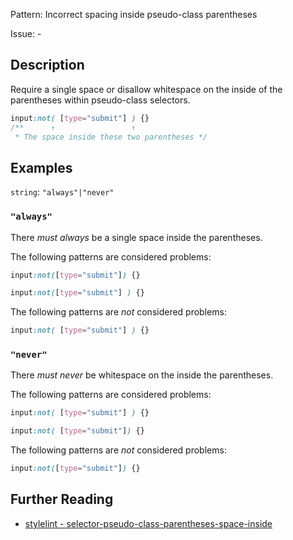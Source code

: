 Pattern: Incorrect spacing inside pseudo-class parentheses

Issue: -

## Description

Require a single space or disallow whitespace on the inside of the parentheses within pseudo-class selectors.

```css
input:not( [type="submit"] ) {}
/**      ↑                 ↑
 * The space inside these two parentheses */
```

## Examples

`string`: `"always"|"never"`

### `"always"`

There _must always_ be a single space inside the parentheses.

The following patterns are considered problems:

```css
input:not([type="submit"]) {}
```

```css
input:not([type="submit"] ) {}
```

The following patterns are _not_ considered problems:

```css
input:not( [type="submit"] ) {}
```

### `"never"`

There _must never_ be whitespace on the inside the parentheses.

The following patterns are considered problems:

```css
input:not( [type="submit"] ) {}
```

```css
input:not( [type="submit"]) {}
```

The following patterns are _not_ considered problems:

```css
input:not([type="submit"]) {}
```

## Further Reading

* [stylelint - selector-pseudo-class-parentheses-space-inside](https://stylelint.io/user-guide/rules/selector-pseudo-class-parentheses-space-inside)
